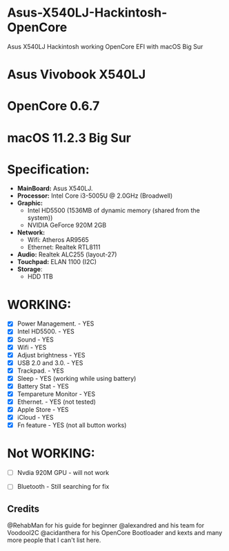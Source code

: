 # Asus-X540LJ-Hackintosh-OpenCore
Asus X540LJ Hackintosh working OpenCore EFI with macOS Big Sur

# Asus Vivobook X540LJ
# OpenCore 0.6.7
# macOS 11.2.3 Big Sur

# Specification:

- **MainBoard:** Asus X540LJ.
- **Processor:** Intel Core i3-5005U @ 2.0GHz (Broadwell)
- **Graphic:** 
  + Intel HD5500 (1536MB of dynamic memory (shared from the system))
  + NVIDIA GeForce 920M 2GB
- **Network:**
  + Wifi: Atheros AR9565
  + Ethernet: Realtek RTL8111
- **Audio:** Realtek ALC255 (layout-27)
- **Touchpad:** ELAN 1100 (I2C)
- **Storage**:
  + HDD 1TB

# WORKING:
- [x] Power Management.   - YES
- [x] Intel HD5500.       - YES
- [x] Sound               - YES
- [x] Wifi                - YES
- [x] Adjust brightness   - YES
- [x] USB 2.0 and 3.0.    - YES
- [x] Trackpad.           - YES
- [x] Sleep               - YES (working while using battery)
- [x] Battery Stat        - YES
- [x] Tempareture Monitor - YES
- [x] Ethernet.           - YES (not tested)
- [x] Apple Store         - YES
- [x] iCloud              - YES
- [x] Fn feature          - YES (not all button works)

# Not WORKING:
- [ ] Nvdia 920M GPU   - will not work
- [ ] Bluetooth        - Still searching for fix


## Credits
@RehabMan for his guide for beginner
@alexandred and his team for VoodooI2C 
@acidanthera for his OpenCore Bootloader and kexts
and many more people that I can't list here.
